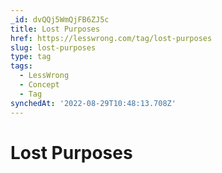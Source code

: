 ```yaml
---
_id: dvQQj5WmQjFB6ZJ5c
title: Lost Purposes
href: https://lesswrong.com/tag/lost-purposes
slug: lost-purposes
type: tag
tags:
  - LessWrong
  - Concept
  - Tag
synchedAt: '2022-08-29T10:48:13.708Z'
---
```


# Lost Purposes
